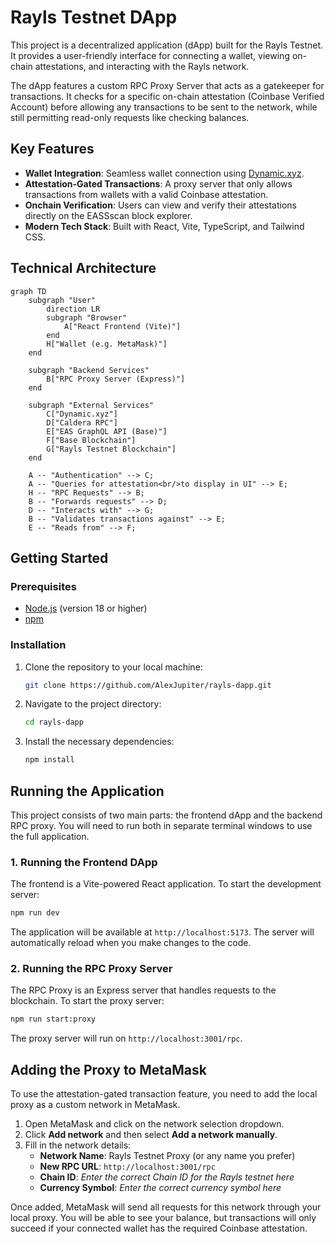 # Rayls Testnet DApp

This project is a decentralized application (dApp) built for the Rayls Testnet. It provides a user-friendly interface for connecting a wallet, viewing on-chain attestations, and interacting with the Rayls network.

The dApp features a custom RPC Proxy Server that acts as a gatekeeper for transactions. It checks for a specific on-chain attestation (Coinbase Verified Account) before allowing any transactions to be sent to the network, while still permitting read-only requests like checking balances.

## Key Features

- **Wallet Integration**: Seamless wallet connection using [Dynamic.xyz](https://www.dynamic.xyz/).
- **Attestation-Gated Transactions**: A proxy server that only allows transactions from wallets with a valid Coinbase attestation.
- **Onchain Verification**: Users can view and verify their attestations directly on the EASSscan block explorer.
- **Modern Tech Stack**: Built with React, Vite, TypeScript, and Tailwind CSS.

## Technical Architecture

```mermaid
graph TD
    subgraph "User"
        direction LR
        subgraph "Browser"
            A["React Frontend (Vite)"]
        end
        H["Wallet (e.g. MetaMask)"]
    end

    subgraph "Backend Services"
        B["RPC Proxy Server (Express)"]
    end

    subgraph "External Services"
        C["Dynamic.xyz"]
        D["Caldera RPC"]
        E["EAS GraphQL API (Base)"]
        F["Base Blockchain"]
        G["Rayls Testnet Blockchain"]
    end

    A -- "Authentication" --> C;
    A -- "Queries for attestation<br/>to display in UI" --> E;
    H -- "RPC Requests" --> B;
    B -- "Forwards requests" --> D;
    D -- "Interacts with" --> G;
    B -- "Validates transactions against" --> E;
    E -- "Reads from" --> F;
```

## Getting Started

### Prerequisites

- [Node.js](https://nodejs.org/) (version 18 or higher)
- [npm](https://www.npmjs.com/)

### Installation

1.  Clone the repository to your local machine:
    ```bash
    git clone https://github.com/AlexJupiter/rayls-dapp.git
    ```

2.  Navigate to the project directory:
    ```bash
    cd rayls-dapp
    ```

3.  Install the necessary dependencies:
    ```bash
    npm install
    ```

## Running the Application

This project consists of two main parts: the frontend dApp and the backend RPC proxy. You will need to run both in separate terminal windows to use the full application.

### 1. Running the Frontend DApp

The frontend is a Vite-powered React application. To start the development server:

```bash
npm run dev
```

The application will be available at `http://localhost:5173`. The server will automatically reload when you make changes to the code.

### 2. Running the RPC Proxy Server

The RPC Proxy is an Express server that handles requests to the blockchain. To start the proxy server:

```bash
npm run start:proxy
```

The proxy server will run on `http://localhost:3001/rpc`.

## Adding the Proxy to MetaMask

To use the attestation-gated transaction feature, you need to add the local proxy as a custom network in MetaMask.

1.  Open MetaMask and click on the network selection dropdown.
2.  Click **Add network** and then select **Add a network manually**.
3.  Fill in the network details:
    *   **Network Name**: Rayls Testnet Proxy (or any name you prefer)
    *   **New RPC URL**: `http://localhost:3001/rpc`
    *   **Chain ID**: *Enter the correct Chain ID for the Rayls testnet here*
    *   **Currency Symbol**: *Enter the correct currency symbol here*

Once added, MetaMask will send all requests for this network through your local proxy. You will be able to see your balance, but transactions will only succeed if your connected wallet has the required Coinbase attestation.
